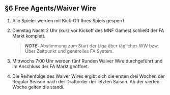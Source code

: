 ## §6 Free Agents/Waiver Wire

1. Alle Spieler werden mit Kick-Off Ihres Spiels gesperrt.
2. Dienstag Nacht 2 Uhr (kurz vor Kickoff des MNF Games) schließt der FA Markt komplett.

    > **_NOTE:_**  Abstimmung zum Start der Liga über tägliches WW bzw. Über Zeitpunkt und generelles FA System.

3. Mittwochs 7:00 Uhr werden fünf Runden Waiver Wire durchgeführt und im Anschluss der FA Markt geöffnet.
4. Die Reihenfolge des Waiver Wires ergibt sich die ersten drei Wochen der Regular Season nach der Draftorder der letzten Saison. Ab der vierten Woche gelten die standi.


